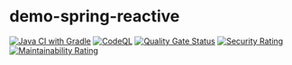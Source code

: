 # demo-spring-reactive

[![Java CI with Gradle](https://github.com/olemerdy/demo-spring-reactive/actions/workflows/gradle-build.yml/badge.svg)](https://github.com/olemerdy/demo-spring-reactive/actions/workflows/gradle-build.yml)
[![CodeQL](https://github.com/olemerdy/demo-spring-reactive/actions/workflows/codeql.yml/badge.svg)](https://github.com/olemerdy/demo-spring-reactive/actions/workflows/codeql.yml)
[![Quality Gate Status](https://sonarcloud.io/api/project_badges/measure?project=olemerdy_demo-spring-reactive&metric=alert_status)](https://sonarcloud.io/summary/new_code?id=olemerdy_demo-spring-reactive)
[![Security Rating](https://sonarcloud.io/api/project_badges/measure?project=olemerdy_demo-spring-reactive&metric=security_rating)](https://sonarcloud.io/summary/new_code?id=olemerdy_demo-spring-reactive)
[![Maintainability Rating](https://sonarcloud.io/api/project_badges/measure?project=olemerdy_demo-spring-reactive&metric=sqale_rating)](https://sonarcloud.io/summary/new_code?id=olemerdy_demo-spring-reactive)